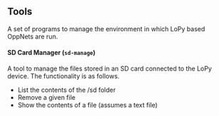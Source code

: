 ## Tools

A set of programs to manage the environment in which LoPy based OppNets are run.

#### SD Card Manager (`sd-manage`)

A tool to manage the files stored in an SD card connected to the LoPy device. The functionality is as follows.

- List the contents of the /sd folder
- Remove a given file
- Show the contents of a file (assumes a text file)
